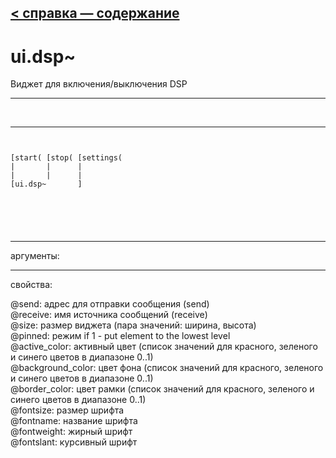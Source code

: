 [< справка — содержание](ceammc_lib.html)
---

# ui.dsp~


Виджет для включения/выключения DSP

---

<br>


---


```


[start( [stop( [settings(
|       |      |
|       |      |
[ui.dsp~       ]




            
```

---
аргументы:


---
свойства:

@send: адрес для отправки сообщения (send)<br>
@receive: имя источника сообщений (receive)<br>
@size: размер виджета (пара значений: ширина, высота)<br>
@pinned: режим  if 1 - put element
            to the lowest level<br>
@active_color: активный цвет (список значений для красного, зеленого и синего цветов в диапазоне 0..1)<br>
@background_color: цвет фона (список значений для красного, зеленого и синего цветов в диапазоне 0..1)<br>
@border_color: цвет рамки (список значений для красного, зеленого и синего цветов в диапазоне 0..1)<br>
@fontsize: 
            размер шрифта<br>
@fontname: название шрифта<br>
@fontweight: жирный шрифт<br>
@fontslant: курсивный шрифт<br>

